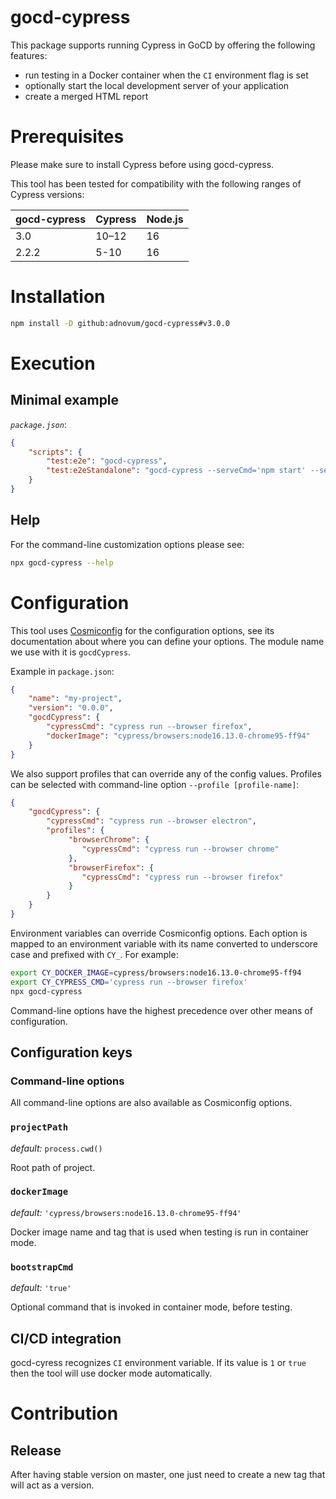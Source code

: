 
# gocd-cypress

This package supports running Cypress in GoCD by offering the following features:

- run testing in a Docker container when the `CI` environment flag is set
- optionally start the local development server of your application
- create a merged HTML report

# Prerequisites

Please make sure to install Cypress before using gocd-cypress.

This tool has been tested for compatibility with the following ranges of Cypress versions:

| gocd-cypress | Cypress | Node.js |
|-----|----|----| 
| 3.0   | 10–12 | 16 |
| 2.2.2 | 5-10 | 16 |

# Installation

```bash
npm install -D github:adnovum/gocd-cypress#v3.0.0
```

# Execution

## Minimal example

*`package.json`*:

```json
{
    "scripts": {
        "test:e2e": "gocd-cypress",
        "test:e2eStandalone": "gocd-cypress --serveCmd='npm start' --serveHost=http://localhost:4200"
    }
}
```

## Help

For the command-line customization options please see:

```bash
npx gocd-cypress --help
```

# Configuration

This tool uses [Cosmiconfig](https://github.com/davidtheclark/cosmiconfig) for the configuration options, see its
documentation about where you can define your options. The module name we use with it is `gocdCypress`.

Example in `package.json`:

```json
{
    "name": "my-project",
    "version": "0.0.0",
    "gocdCypress": {
        "cypressCmd": "cypress run --browser firefox",
        "dockerImage": "cypress/browsers:node16.13.0-chrome95-ff94"
    }
}
```

We also support profiles that can override any of the config values. Profiles can be selected with command-line
option `--profile [profile-name]`:

```json
{
    "gocdCypress": {
        "cypressCmd": "cypress run --browser electron",
        "profiles": {
             "browserChrome": {
                "cypressCmd": "cypress run --browser chrome"
             },
             "browserFirefox": {
                "cypressCmd": "cypress run --browser firefox"
             }
        }
    }
}
```

Environment variables can override Cosmiconfig options. Each option is mapped to an environment variable with its name
converted to underscore case and prefixed with `CY_`. For example:

```bash
export CY_DOCKER_IMAGE=cypress/browsers:node16.13.0-chrome95-ff94
export CY_CYPRESS_CMD='cypress run --browser firefox'
npx gocd-cypress
```

Command-line options have the highest precedence over other means of configuration.

## Configuration keys

### Command-line options

All command-line options are also available as Cosmiconfig options.

### `projectPath`

*default:* `process.cwd()`

Root path of project.

### `dockerImage`

*default:* `'cypress/browsers:node16.13.0-chrome95-ff94'`

Docker image name and tag that is used when testing is run in container mode.

### `bootstrapCmd`

*default:* `'true'`

Optional command that is invoked in container mode, before testing.

## CI/CD integration

gocd-cyress recognizes `CI` environment variable. If its value is `1` or `true` then the tool will use docker mode automatically.

# Contribution

## Release

After having stable version on master, one just need to create a new tag that will act as a version.
